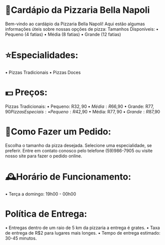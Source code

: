 # 📃Cardápio da Pizzaria Bella Napoli 
Bem-vindo ao cardápio da Pizzaria Bella Napoli! Aqui estão algumas informações úteis sobre nossas opções de pizza:
Tamanhos Disponíveis:
• Pequeno (4 fatias)
• Média (8 fatias)
• Grande (12 fatias)
# ⭐Especialidades:
• Pizzas Tradicionais
• Pizzas Doces 
# 💵 Preços:
Pizzas Tradicionais:
• Pequeno: R$32,90
• Média: R$66,90
• Grande: R$77,90
Pizzas Especiais:
• Pequeno: R$42,90
• Média: R$77,90
• Grande: R$87,90
# 📱Como Fazer um Pedido:
Escolha o tamanho da pizza desejada.
Selecione uma especialidade, se preferir.
Entre em contato conosco pelo telefone (59)986-7905 ou visite nosso site para fazer o pedido online.
# 🕰️Horário de Funcionamento:
• Terça a domingo: 19h00 - 00h00
# Política de Entrega:
• Entregas dentro de um raio de 5 km da pizzaria a entrega é grates.
• Taxa de entrega de R$2 para lugares mais longes.
• Tempo de entrega estimado: 30-45 minutos.